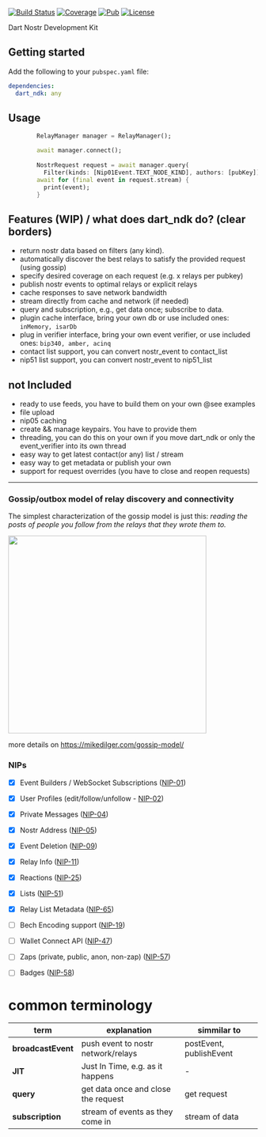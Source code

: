[![Build Status](https://github.com/relaystr/dart_ndk/actions/workflows/tests.yaml/badge.svg?branch=master)](https://github.com/relaystr/dart_ndk/actions?query=workflow%3A"tests"+branch%3Amaster)
[![Coverage](https://codecov.io/github/relaystr/dart_ndk/graph/badge.svg?token=OP3PZCXCML)](https://codecov.io/github/relaystr/dart_ndk)
[![Pub](https://img.shields.io/pub/v/dart_ndk.svg)](https://pub.dev/packages/dart_ndk)
[![License](https://img.shields.io/github/license/relaystr/dart_ndk.svg)](LICENSE.txt)


Dart Nostr Development Kit



## Getting started
Add the following to your `pubspec.yaml` file:

```yaml
dependencies:
  dart_ndk: any
```

## Usage


```dart
        RelayManager manager = RelayManager();

        await manager.connect();
        
        NostrRequest request = await manager.query(
          Filter(kinds: [Nip01Event.TEXT_NODE_KIND], authors: [pubKey]));
        await for (final event in request.stream) {
          print(event);
        }

```


## Features (WIP) / what does dart_ndk do? (clear borders)

- return nostr data based on filters (any kind).
- automatically discover the best relays to satisfy the provided request (using gossip)
- specify desired coverage on each request (e.g. x relays per pubkey)
- publish nostr events to optimal relays or explicit relays
- cache responses to save network bandwidth
- stream directly from cache and network (if needed)
- query and subscription, e.g., get data once; subscribe to data.
- plugin cache interface, bring your own db or use included ones: `inMemory, isarDb`
- plug in verifier interface, bring your own event verifier, or use included ones: `bip340, amber, acinq`
- contact list support, you can convert nostr_event to contact_list
- nip51 list support, you can convert nostr_event to nip51_list



## not Included
- ready to use feeds, you have to build them on your own @see examples
- file upload
- nip05 caching
- create && manage keypairs. You have to provide them
- threading, you can do this on your own if you move dart_ndk or only the event_verifier into its own thread
- easy way to get latest contact(or any) list / stream
- easy way to get metadata or publish your own
- support for request overrides (you have to close and reopen requests)




---


### Gossip/outbox model of relay discovery and connectivity

The simplest characterization of the gossip model is just this: *reading the posts of people you follow from the relays that they wrote them to.*

<img src="https://mikedilger.com/gossip-model/gossip-model.png" style="width:400px; height:400px"/>

more details on https://mikedilger.com/gossip-model/

### NIPs
- [x] Event Builders / WebSocket Subscriptions ([NIP-01](https://github.com/nostr-protocol/nips/blob/master/01.md))
- [x] User Profiles (edit/follow/unfollow - [NIP-02](https://github.com/nostr-protocol/nips/blob/master/02.md))
- [x] Private Messages ([NIP-04](https://github.com/nostr-protocol/nips/blob/master/04.md))
- [x] Nostr Address ([NIP-05](https://github.com/nostr-protocol/nips/blob/master/05.md))
- [x] Event Deletion ([NIP-09](https://github.com/nostr-protocol/nips/blob/master/09.md))
- [x] Relay Info ([NIP-11](https://github.com/nostr-protocol/nips/blob/master/11.md))
- [x] Reactions ([NIP-25](https://github.com/nostr-protocol/nips/blob/master/25.md))
- [x] Lists ([NIP-51](https://github.com/nostr-protocol/nips/blob/master/51.md))
- [x] Relay List Metadata ([NIP-65](https://github.com/nostr-protocol/nips/blob/master/65.md))
- [ ] Bech Encoding support ([NIP-19](https://github.com/nostr-protocol/nips/blob/master/19.md))
- [ ] Wallet Connect API ([NIP-47](https://github.com/nostr-protocol/nips/blob/master/47.md))
- [ ] Zaps (private, public, anon, non-zap) ([NIP-57](https://github.com/nostr-protocol/nips/blob/master/57.md))
- [ ] Badges ([NIP-58](https://github.com/nostr-protocol/nips/blob/master/58.md))



# common terminology
|term| explanation| simmilar to|
|--|--|--|
| **broadcastEvent**| push event to nostr network/relays |postEvent, publishEvent
|**JIT**|Just In Time, e.g. as it happens| -
|**query**|get data once and close the request| get request
|**subscription**|stream of events as they come in | stream of data
